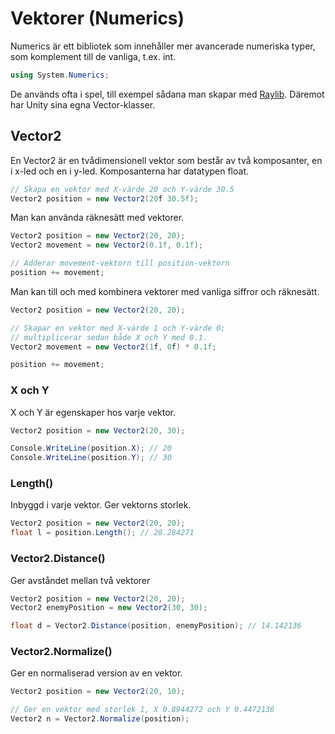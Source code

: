 # Vektorer \(Numerics\)

Numerics är ett bibliotek som innehåller mer avancerade numeriska typer, som komplement till de vanliga, t.ex. int.

```csharp
using System.Numerics;
```

De används ofta i spel, till exempel sådana man skapar med [Raylib](../grafik/raylib/). Däremot har Unity sina egna Vector-klasser.

## Vector2

En Vector2 är en tvådimensionell vektor som består av två komposanter, en i x-led och en i y-led. Komposanterna har datatypen float.

```csharp
// Skapa en vektor med X-värde 20 och Y-värde 30.5
Vector2 position = new Vector2(20f 30.5f);
```

Man kan använda räknesätt med vektorer.

```csharp
Vector2 position = new Vector2(20, 20);
Vector2 movement = new Vector2(0.1f, 0.1f);

// Adderar movement-vektorn till position-vektorn
position += movement;
```

Man kan till och med kombinera vektorer med vanliga siffror och räknesätt.

```csharp
Vector2 position = new Vector2(20, 20);

// Skapar en vektor med X-värde 1 och Y-värde 0; 
// multiplicerar sedan både X och Y med 0.1.
Vector2 movement = new Vector2(1f, 0f) * 0.1f;

position += movement;
```

### X och Y

X och Y är egenskaper hos varje vektor.

```csharp
Vector2 position = new Vector2(20, 30);

Console.WriteLine(position.X); // 20
Console.WriteLine(position.Y); // 30
```

### Length\(\)

Inbyggd i varje vektor. Ger vektorns storlek.

```csharp
Vector2 position = new Vector2(20, 20);
float l = position.Length(); // 28.284271
```

### Vector2.Distance\(\)

Ger avståndet mellan två vektorer

```csharp
Vector2 position = new Vector2(20, 20);
Vector2 enemyPosition = new Vector2(30, 30);

float d = Vector2.Distance(position, enemyPosition); // 14.142136
```

### Vector2.Normalize\(\)

Ger en normaliserad version av en vektor.

```csharp
Vector2 position = new Vector2(20, 10);

// Ger en vektor med storlek 1, X 0.8944272 och Y 0.4472136
Vector2 n = Vector2.Normalize(position);
```

